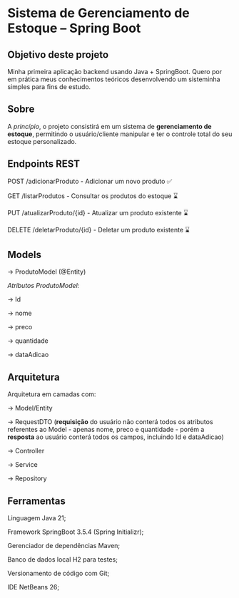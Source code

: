 # Sistema de Gerenciamento de Estoque – Spring Boot


## Objetivo deste projeto

Minha primeira aplicação backend usando Java + SpringBoot. Quero por em prática meus conhecimentos teóricos desenvolvendo um sisteminha simples para fins de estudo.


## Sobre

A *princípio*, o projeto consistirá em um sistema de **gerenciamento de estoque**, permitindo o usuário/cliente manipular e ter o controle total do seu estoque personalizado.


## Endpoints REST

POST /adicionarProduto - Adicionar um novo produto ✅️ 

GET /listarProdutos - Consultar os produtos do estoque ⌛

PUT /atualizarProduto/{id} - Atualizar um produto existente ⌛

DELETE /deletarProduto/{id} - Deletar um produto existente ⌛


## Models

→ ProdutoModel (@Entity)

*Atributos ProdutoModel:*

→ Id

→ nome

→ preco

→ quantidade

→ dataAdicao


 ## Arquitetura

Arquitetura em camadas com:

→ Model/Entity

→ RequestDTO (**requisição** do usuário não conterá todos os atributos referentes ao Model - apenas nome, preco e quantidade - porém a **resposta** ao usuário conterá todos os campos, incluindo Id e dataAdicao)

→ Controller

→ Service

→ Repository


 ## Ferramentas

Linguagem Java 21;

Framework SpringBoot 3.5.4 (Spring Initializr);

Gerenciador de dependências Maven;

Banco de dados local H2 para testes;

Versionamento de código com Git;

IDE NetBeans 26;

